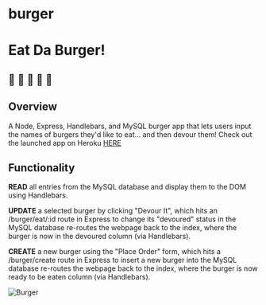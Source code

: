 # burger
<h1> Eat Da Burger! </h1>
<h2> 🍔 🍔 🍔 🍔 🍔 </h2>

<h2>Overview</h2>
A Node, Express, Handlebars, and MySQL burger app that lets users input the names of burgers they'd like to eat... and then devour them! Check out the launched app on Heroku <a href="https://guarded-fjord-72010.herokuapp.com/?">HERE</a>

<h2>Functionality</h2>

<b>READ</b> all entries from the MySQL database and display them to the DOM using Handlebars.

<b>UPDATE</b> a selected burger by clicking "Devour It", which hits an /burger/eat/:id route in Express to change its "devoured" status in the MySQL database re-routes the webpage back to the index, where the burger is now in the devoured column (via Handlebars).

<b>CREATE</b> a new burger using the "Place Order" form, which hits a /burger/create route in Express to insert a new burger into the MySQL database re-routes the webpage back to the index, where the burger is now ready to be eaten column (via Handlebars).

![Burger](../public/assests/img/BurgerScreenshot.png)
